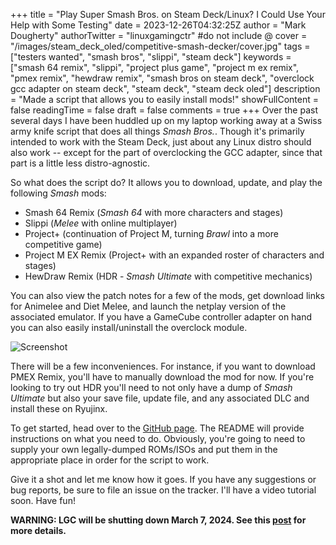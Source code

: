 +++
title = "Play Super Smash Bros. on Steam Deck/Linux? I Could Use Your Help with Some Testing"
date = 2023-12-26T04:32:25Z
author = "Mark Dougherty"
authorTwitter = "linuxgamingctr" #do not include @
cover = "/images/steam_deck_oled/competitive-smash-decker/cover.jpg"
tags = ["testers wanted", "smash bros", "slippi", "steam deck"]
keywords = ["smash 64 remix", "slippi", "project plus game", "project m ex remix", "pmex remix", "hewdraw remix", "smash bros on steam deck", "overclock gcc adapter on steam deck", "steam deck", "steam deck oled"]
description = "Made a script that allows you to easily install mods!"
showFullContent = false
readingTime = false
draft = false
comments = true
+++
Over the past several days I have been huddled up on my laptop working away at a Swiss army knife script that does all things *Smash Bros.*. Though it's primarily intended to work with the Steam Deck, just about any Linux distro should also work -- except for the part of overclocking the GCC adapter, since that part is a little less distro-agnostic.

So what does the script do? It allows you to download, update, and play the following *Smash* mods:
- Smash 64 Remix (*Smash 64* with more characters and stages)
- Slippi (*Melee* with online multiplayer)
- Project+ (continuation of Project M, turning *Brawl* into a more competitive game)
- Project M EX Remix (Project+ with an expanded roster of characters and stages)
- HewDraw Remix (HDR - *Smash Ultimate* with competitive mechanics)

You can also view the patch notes for a few of the mods, get download links for Animelee and Diet Melee, and launch the netplay version of the associated emulator. If you have a GameCube controller adapter on hand you can also easily install/uninstall the overclock module.

![Screenshot](/images/steam_deck_oled/competitive-smash-decker/screenshot.png)

There will be a few inconveniences. For instance, if you want to download PMEX Remix, you'll have to manually download the mod for now. If you're looking to try out HDR you'll need to not only have a dump of *Smash Ultimate* but also your save file, update file, and any associated DLC and install these on Ryujinx.

To get started, head over to the [GitHub page](https://github.com/linuxgamingcentral/competitive-smash-decker). The README will provide instructions on what you need to do. Obviously, you're going to need to supply your own legally-dumped ROMs/ISOs and put them in the appropriate place in order for the script to work.

Give it a shot and let me know how it goes. If you have any suggestions or bug reports, be sure to file an issue on the tracker. I'll have a video tutorial soon. Have fun!

**WARNING: LGC will be shutting down March 7, 2024. See this [post](https://linuxgamingcentral.com/posts/the-end-of-lgc/) for more details.**
